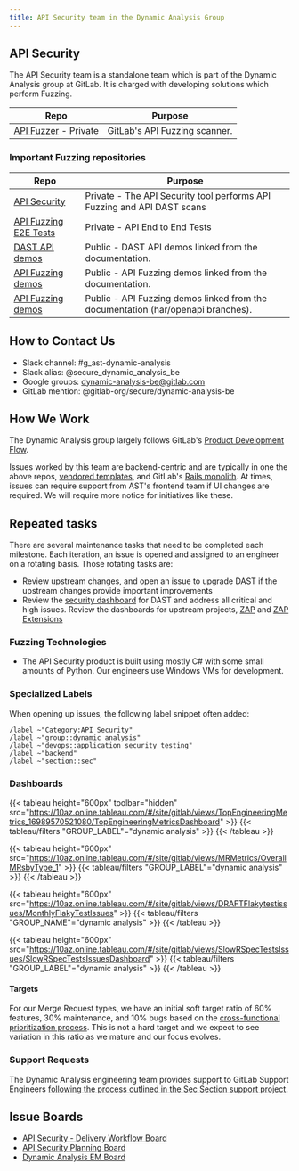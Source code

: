 ```yaml
---
title: API Security team in the Dynamic Analysis Group
---
```


## API Security

The API Security team is a standalone team which is part of the Dynamic Analysis group at GitLab. It is charged with developing solutions which perform Fuzzing.

| Repo | Purpose |
| ---- | ------- |
| [API Fuzzer](https://gitlab.com/gitlab-org/security-products/analyzers/api-fuzzing-src) - Private | GitLab's API Fuzzing scanner. |

### Important Fuzzing repositories

| Repo | Purpose |
| ---- | ------- |
| [API Security](https://gitlab.com/gitlab-org/security-products/analyzers/api-fuzzing-src) | Private - The API Security tool performs API Fuzzing and API DAST scans |
| [API Fuzzing E2E Tests](https://gitlab.com/gitlab-org/security-products/tests/api-fuzzing-e2e) | Private - API End to End Tests |
| [DAST API demos](https://gitlab.com/gitlab-org/security-products/demos/api-dast/) | Public - DAST API demos linked from the documentation. |
| [API Fuzzing demos](https://gitlab.com/gitlab-org/security-products/demos/api-fuzzing) | Public - API Fuzzing demos linked from the documentation. |
| [API Fuzzing demos](https://gitlab.com/gitlab-org/security-products/demos/api-fuzzing-example/) | Public - API Fuzzing demos linked from the documentation (har/openapi branches). |

## How to Contact Us

- Slack channel: #g_ast-dynamic-analysis
- Slack alias: @secure_dynamic_analysis_be
- Google groups: dynamic-analysis-be@gitlab.com
- GitLab mention: @gitlab-org/secure/dynamic-analysis-be

## How We Work

The Dynamic Analysis group largely follows GitLab's [Product Development Flow](/handbook/product-development/product-development-flow/).

Issues worked by this team are backend-centric and are typically in one the above repos, [vendored templates](https://gitlab.com/gitlab-org/gitlab/-/tree/master/lib/gitlab/ci/templates/Security), and GitLab's [Rails monolith](https://gitlab.com/gitlab-org/gitlab). At times, issues can require support from AST's frontend team if UI changes are required. We will require more notice for initiatives like these.

## Repeated tasks

There are several maintenance tasks that need to be completed each milestone. Each iteration, an issue is opened and assigned to an engineer on a rotating basis. Those rotating tasks are:

- Review upstream changes, and open an issue to upgrade DAST if the upstream changes provide important improvements
- Review the [security dashboard](https://gitlab.com/gitlab-org/security-products/dast/-/security/vulnerability_report) for DAST and address all critical and high issues. Review the dashboards for upstream projects, [ZAP](https://gitlab.com/gitlab-org/security-products/dependencies/zaproxy) and [ZAP Extensions](https://gitlab.com/gitlab-org/security-products/dependencies/zap-extensions)

### Fuzzing Technologies

- The API Security product is built using mostly C# with some small amounts of Python. Our engineers use Windows VMs for development.

### Specialized Labels

When opening up issues, the following label snippet often added:

```text
/label ~"Category:API Security"
/label ~"group::dynamic analysis"
/label ~"devops::application security testing"
/label ~"backend"
/label ~"section::sec"
```

### Dashboards

{{< tableau height="600px" toolbar="hidden" src="https://10az.online.tableau.com/#/site/gitlab/views/TopEngineeringMetrics_16989570521080/TopEngineeringMetricsDashboard" >}}
  {{< tableau/filters "GROUP_LABEL"="dynamic analysis" >}}
{{< /tableau >}}

{{< tableau height="600px" src="https://10az.online.tableau.com/#/site/gitlab/views/MRMetrics/OverallMRsbyType_1" >}}
  {{< tableau/filters "GROUP_LABEL"="dynamic analysis" >}}
{{< /tableau >}}

{{< tableau height="600px" src="https://10az.online.tableau.com/#/site/gitlab/views/DRAFTFlakytestissues/MonthlyFlakyTestIssues" >}}
  {{< tableau/filters "GROUP_NAME"="dynamic analysis" >}}
{{< /tableau >}}

{{< tableau height="600px" src="https://10az.online.tableau.com/#/site/gitlab/views/SlowRSpecTestsIssues/SlowRSpecTestsIssuesDashboard" >}}
  {{< tableau/filters "GROUP_LABEL"="dynamic analysis" >}}
{{< /tableau >}}

#### Targets

For our Merge Request types, we have an initial soft target ratio of 60% features, 30% maintenance, and 10% bugs based on the [cross-functional prioritization process](/handbook/product/product-processes/#cross-functional-prioritization).  This is not a hard target and we expect to see variation in this ratio as we mature and our focus evolves.

### Support Requests

The Dynamic Analysis engineering team provides support to GitLab Support Engineers [following the process outlined in the Sec Section support project](https://gitlab.com/gitlab-com/sec-sub-department/section-sec-request-for-help/).

## Issue Boards

- [API Security - Delivery Workflow Board](https://gitlab.com/groups/gitlab-org/-/boards/4543953?label_name[]=Category%3AAPI%20Security)
- [API Security Planning Board](https://gitlab.com/gitlab-org/gitlab/-/boards/4127408?label_name[]=Category%3AAPI%20Security#)
- [Dynamic Analysis EM Board](https://gitlab.com/groups/gitlab-org/-/boards/1353832?scope=all&utf8=%E2%9C%93&state=opened)
